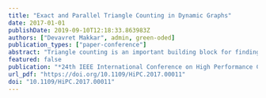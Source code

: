 ```yaml
---
title: "Exact and Parallel Triangle Counting in Dynamic Graphs"
date: 2017-01-01
publishDate: 2019-09-10T12:18:33.863983Z
authors: ["Devavret Makkar", admin, green-oded]
publication_types: ["paper-conference"]
abstract: "Triangle counting is an important building block for finding key players in a graph. It is an integral part of the popular clustering coefficient analytic and can be used for pattern matching in social networks. A triangle, which is also a 3-clique, represents a strong connection between three players that are all connected. While counting triangles is not overly expensive from a computational standpoint, especially in comparison to centrality metrics (such as betweenness centrality and closeness centrality), it can still prove to be prohibitive for large scale networks, especially for those with a power-law distribution. This problem only deepens for dynamic graphs where the network is constantly changing, requiring constant updating of the graph and the analytic. In this paper, we present a new dynamic graph algorithm for counting triangles that is based on an inclusion-exclusion formulation. While our algorithm is independent of the computing platform, we show performance results on an NVIDIA GPU. Our approach handles 32 million updates per second, or up to 11 million updates per second if the graph data structure is also updated. In past approaches, when a vertex was affected due to an edge insertion or deletion, it was necessary to find the triangles from scratch for that given vertex. Our new formulation does not need this and only requires considering the affected edges. As such our algorithm is typically several hundred times faster than the past approach - in some cases up to 819X faster."
featured: false
publication: "*24th IEEE International Conference on High Performance Computing, HiPC 2017, Jaipur, India, December 18-21, 2017*"
url_pdf: "https://doi.org/10.1109/HiPC.2017.00011"
doi: "10.1109/HiPC.2017.00011"
---
```


